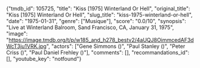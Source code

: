 {"tmdb_id": 105725, "title": "Kiss [1975] Winterland Or Hell", "original_title": "Kiss [1975] Winterland Or Hell", "slug_title": "kiss-1975-winterland-or-hell", "date": "1975-01-31", "genre": ["Musique"], "score": "0.0/10", "synopsis": "Live at Winterland Balroom, Sand Francisco, CA, January 31, 1975", "image": "https://image.tmdb.org/t/p/w185_and_h278_bestv2/4aUQJ8OimmcedAF3dWcT3ju1VRK.jpg", "actors": ["Gene Simmons ()", "Paul Stanley ()", "Peter Criss ()", "Paul Daniel Frehley ()"], "comments": [], "recommandations_id": [], "youtube_key": "notfound"}